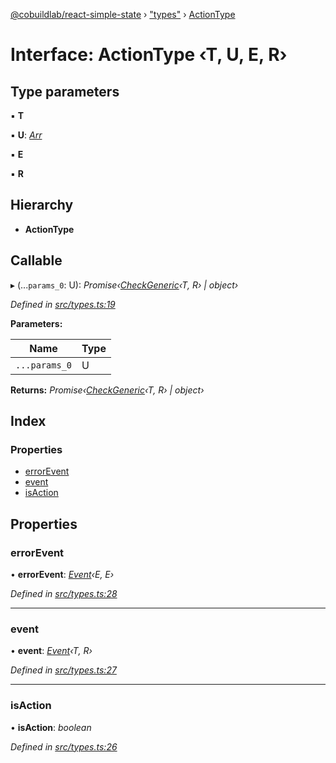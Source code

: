 [@cobuildlab/react-simple-state](../README.md) › ["types"](../modules/_types_.md) › [ActionType](_types_.actiontype.md)

# Interface: ActionType ‹**T, U, E, R**›

## Type parameters

▪ **T**

▪ **U**: *[Arr](../modules/_types_.md#arr)*

▪ **E**

▪ **R**

## Hierarchy

* **ActionType**

## Callable

▸ (...`params_0`: U): *Promise‹[CheckGeneric](../modules/_types_.md#checkgeneric)‹T, R› | object›*

*Defined in [src/types.ts:19](https://github.com/cobuildlab/react-simple-state/blob/e6423d5/src/types.ts#L19)*

**Parameters:**

Name | Type |
------ | ------ |
`...params_0` | U |

**Returns:** *Promise‹[CheckGeneric](../modules/_types_.md#checkgeneric)‹T, R› | object›*

## Index

### Properties

* [errorEvent](_types_.actiontype.md#errorevent)
* [event](_types_.actiontype.md#event)
* [isAction](_types_.actiontype.md#isaction)

## Properties

###  errorEvent

• **errorEvent**: *[Event](../classes/_event_.event.md)‹E, E›*

*Defined in [src/types.ts:28](https://github.com/cobuildlab/react-simple-state/blob/e6423d5/src/types.ts#L28)*

___

###  event

• **event**: *[Event](../classes/_event_.event.md)‹T, R›*

*Defined in [src/types.ts:27](https://github.com/cobuildlab/react-simple-state/blob/e6423d5/src/types.ts#L27)*

___

###  isAction

• **isAction**: *boolean*

*Defined in [src/types.ts:26](https://github.com/cobuildlab/react-simple-state/blob/e6423d5/src/types.ts#L26)*
